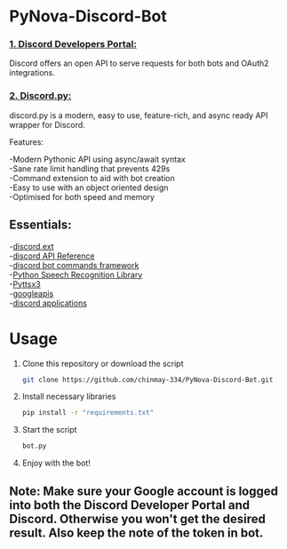 # PyNova-Discord-Bot

### [1. Discord Developers Portal:](https://discord.com/developers/docs/intro)
Discord offers an open API to serve requests for both bots and OAuth2 integrations.     


### [2. Discord.py:](https://discordpy.readthedocs.io/en/stable/index.html#)
discord.py is a modern, easy to use, feature-rich, and async ready API wrapper for Discord.  

Features:  

-Modern Pythonic API using async/await syntax  
-Sane rate limit handling that prevents 429s  
-Command extension to aid with bot creation  
-Easy to use with an object oriented design  
-Optimised for both speed and memory  

## Essentials:
-[discord.ext](https://discordpy.readthedocs.io/en/stable/ext/commands/index.html)  
-[discord API Reference](https://discordpy.readthedocs.io/en/stable/api.html#)  
-[discord bot commands framework](https://discordpy.readthedocs.io/en/stable/ext/commands/index.html)  
-[Python Speech Recognition Library](https://pypi.org/project/SpeechRecognition/)  
-[Pyttsx3](https://pypi.org/project/pyttsx3/)  
-[googleapis](https://github.com/googleapis/google-api-python-client)  
-[discord applications](https://discord.com/developers/applications)  

# Usage

1. Clone this repository or download the script

    ```bash
    git clone https://github.com/chinmay-334/PyNova-Discord-Bot.git
    ```

2. Install necessary libraries

    ```bash
    pip install -r "requirements.txt"
    ```

3. Start the script

    ```bash
    bot.py
    ```

4. Enjoy with the bot!

## Note: Make sure your Google account is logged into both the Discord Developer Portal and Discord. Otherwise you won't get the desired result. Also keep the note of the token in bot.
